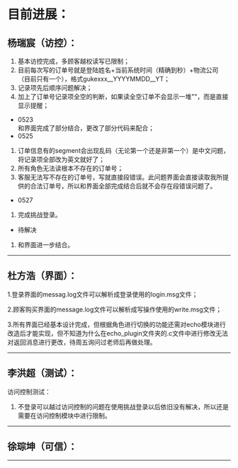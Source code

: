 目前进展：
=
杨瑞宸（访控）：
-
  1. 基本访控完成，多顾客越权读写已限制；
  2. 目前每次写的订单号就是登陆姓名+当前系统时间（精确到秒）+物流公司（目前只有一个），格式gukexxx__YYYYMMDD__YT；
  3. 记录项先后顺序问题解决；
  4. 加上了订单号记录项全空的判断，如果读全空订单不会显示一堆""，而是直接显示提醒；  
  - 0523  
  和界面完成了部分结合，更改了部分代码来配合；  
  - 0525  
  1. 订单信息有的segment会出现乱码（无论第一个还是非第一个）是中文问题，将记录项全部改为英文就好了；
  2. 所有角色无法读根本不存在的订单号；
  3. 客服无法写不存在的订单号，写就直接段错误。此问题界面会直接读取我所提供的合法订单号，所以和界面全部完成结合后就不会存在段错误问题了。
  - 0527  
  1. 完成挑战登录。
  - 待解决
  1. 和界面进一步结合。
  
----------------------------------------------------
杜方浩（界面）：
-
  1.登录界面的messag.log文件可以解析成登录使用的login.msg文件；
  
  2.顾客购买界面的message.log文件可以解析成写操作使用的write.msg文件；
  
  3.所有界面已经基本设计完成，但根据角色进行切换的功能还需对echo模块进行改造后才能实现，但不知道为什么在echo_plugin文件夹的.c文件中进行修改无法对返回消息进行更改，待周五询问过老师后再做处理。

------------------------------------------------------------
李洪超（测试）：
-
访问控制测试：
  1. 不登录可以越过访问控制的问题在使用挑战登录以后依旧没有解决，所以还是需要在访问控制模块中进行限制。
  
----------------------------------------------------------------
徐琮坤（可信）：
-



-----------------------------------------------------------------
